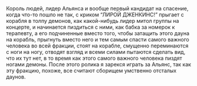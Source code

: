 Король людей, лидер Альянса и вообще первый кандидат на спасение, когда что-то пошло не так, с криком “ЛИРОЙ ДЖЕНКИНС!” прыгает с корабля в толпу демонов, как какой-нибудь лидер митол группы на концерте, и начинается пиздиться с ними, как бабка за номерок к терапевту, а его подчиненные вместо того, чтобы затащить этого дауна на корабль, прыгнуть вместо него и тем самым спасти самого важного человека во всей фракции, стоят на корабле, смущенно переминаются с ноги на ногу, отводят взгляд и всеми силами пытаются сделать вид, что их тут нет, в то время как этого самого важного человека пиздят ногами демоны. После этого ролика я зарекся играть за Альянс, так как эту фракцию, похоже, все считают сборищем умственно отсталых даунов.